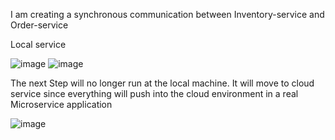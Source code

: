 I am creating a synchronous communication between Inventory-service and Order-service

Local service

![image](https://github.com/chunkityip/Backend-Microservice-Project/assets/47329780/e2b313f2-fb7c-4b00-9727-c28d3ffc80f8)
![image](https://github.com/chunkityip/Backend-Microservice-Project/assets/47329780/49ab58ee-8157-4374-933c-21086457234e)

The next Step will no longer run at the local machine. It will move to cloud service since everything will push into the cloud environment in a real Microservice application

![image](https://github.com/chunkityip/Backend-Microservice-Project/assets/47329780/df814c4b-8c00-4cd0-b529-4d4c31ed783f)

